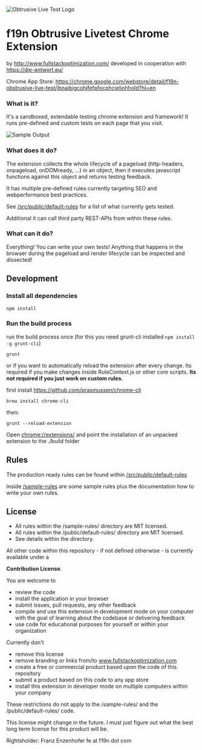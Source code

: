 ![Obtrusive Live Test Logo](https://raw.githubusercontent.com/franzenzenhofer/f19n-obtrusive-livetest/master/src/public/images/icon.png)

# f19n Obtrusive Livetest Chrome Extension

by http://www.fullstackoptimization.com/
developed in cooperation with https://die-antwort.eu/

Chrome App Store: https://chrome.google.com/webstore/detail/f19n-obstrusive-live-test/jbnaibigcohjfefpfocphcjeliohhold?hl=en

### What is it?

It's a sandboxed, extendable testing chrome extension and framework! It runs pre-defined and custom tests on each page that you visit.

![Sample Output](https://raw.githubusercontent.com/franzenzenhofer/f19n-obtrusive-livetest/master/promotion/sample-output.png)

### What does it do?

The extension collects the whole lifecycle of a pageload (http-headers, onpageload, onDOMready, ...) in an object, then it executes javascript functions against this object and returns testing feedback.

It has multiple pre-defined rules currently targeting SEO and webperformance best practices.

See  [/src/public/default-rules](/src/public/default-rules) for a list of what currently gets tested.

Additional it can call third party REST-APIs from within these rules.


### What can it do?

Everything! You can write your own tests! Anything that happens in the browser during the pageload and render lifecycle can be inspected and dissected!

## Development

### Install all dependencies

```shell
npm install
```

### Run the build process

run the build process once (for this you need grunt-cli installed `npm install -g grunt-cli`)

```shell
grunt
```

or if you want to automatically reload the extension after every change. Its required if you make changes inside RuleContext.js or other core scripts. **Its not required if you just work on custom rules.**

first install https://github.com/prasmussen/chrome-cli

```shell
brew install chrome-cli
```
then:

```shell
grunt --reload-extension
```

Open [chrome://extensions/](chrome://extensions/) and point the installation of an unpacked extension to the ./build folder

## Rules

The production ready rules can be found within [/src/public/default-rules](/src/public/default-rules)

Inside [/sample-rules](/sample-rules) are some sample rules plus the documentation how to write your own rules.


## License

 * All rules within the /sample-rules/ directory are MIT licensed.
 * All rules within the /public/default-rules/ directory are MIT licensed.
 * See details within the directory.

All other code within this repository - if not defined otherwise - is currently available under a

**Contribution License**.

You are welcome to

 * review the code
 * install the application in your browser
 * submit issues, pull requests, any other feedback
 * compile and use this extension in development mode on your computer with the goal of learning about the codebase or delivering feedback
 * use code for educational purposes for yourself or within your organization

Currently don't

 * remove this license
 * remove branding or links from/to www.fullstackoptimization.com
 * create a free or commercial product based upon the code of this repository
 * submit a product based on this code to any app store
 * install this extension in developer mode on multiple computers within your company

 These restrictions do not apply to the /sample-rules/  and the /public/default-rules/  code.

 This license might change in the future. I must just figure out what the best long term license for this product will be.

Rightsholder: Franz Enzenhofer fe at f19n dot com
